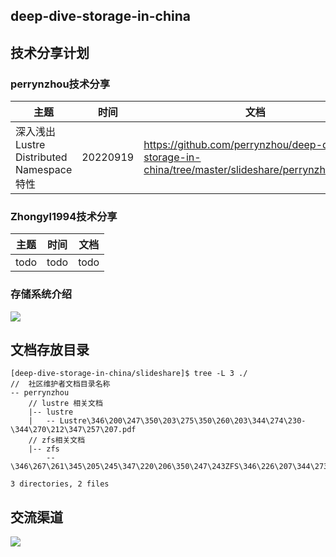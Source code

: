 
 ## deep-dive-storage-in-china


 ## 技术分享计划

### perrynzhou技术分享

|  主题   | 时间  | 文档  |
|  ----  | ----  |----  |
| 深入浅出Lustre Distributed Namespace特性  | 20220919 |https://github.com/perrynzhou/deep-dive-storage-in-china/tree/master/slideshare/perrynzhou/lustre |


### Zhongyl1994技术分享
|  主题   | 时间  | 文档  |
|  ----  | ----  |----  |
| todo  | todo |todo|





 ###  存储系统介绍
![](./deep-dive-storage-in-china.png)




## 文档存放目录

```shell
[deep-dive-storage-in-china/slideshare]$ tree -L 3 ./
//  社区维护者文档目录名称
-- perrynzhou
    // lustre 相关文档
    |-- lustre
    |   -- Lustre\346\200\247\350\203\275\350\260\203\344\274\230-\344\270\212\347\257\207.pdf
    // zfs相关文档
    |-- zfs
        -- \346\267\261\345\205\245\347\220\206\350\247\243ZFS\346\226\207\344\273\266\347\263\273\347\273\237\345\237\272\347\241\200.pdf

3 directories, 2 files
```
## 交流渠道

![](./comminicate-group.jpg)



